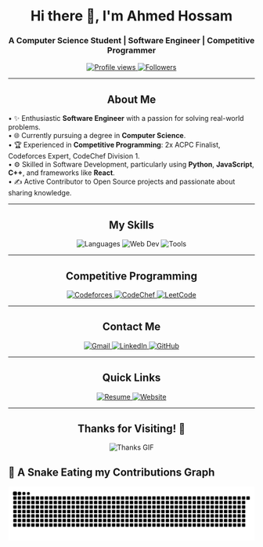 <h1 align="center">Hi there 👋, I'm Ahmed Hossam</h1>
<h3 align="center">A Computer Science Student | Software Engineer | Competitive Programmer</h3>

<p align="center">
  <a href="https://github.com/ahmedhossam01">
    <img src="https://komarev.com/ghpvc/?username=ahmedhossam01&label=Profile%20views&color=129e00&style=plastic" alt="Profile views">
  </a>
  <a href="https://github.com/ahmedhossam01">
    <img src="https://img.shields.io/github/followers/ahmedhossam01?label=Followers&style=social" alt="Followers">
  </a>
</p>

---

<h2 align="center">About Me</h2>
<p>
• ✨ Enthusiastic <strong>Software Engineer</strong> with a passion for solving real-world problems.
<br>
• 🌐 Currently pursuing a degree in <strong>Computer Science</strong>.
<br>
• 🏆 Experienced in <strong>Competitive Programming</strong>: 2x ACPC Finalist, Codeforces Expert, CodeChef Division 1.
<br>
• ⚙️ Skilled in Software Development, particularly using <strong>Python</strong>, <strong>JavaScript</strong>, <strong>C++</strong>, and frameworks like <strong>React</strong>.
<br>
• ✍️ Active Contributor to Open Source projects and passionate about sharing knowledge.
</p>

---

<h2 align="center">My Skills</h2>
<p align="center">
  <img src="https://img.shields.io/badge/Programming%20Languages-Python%20%7C%20C%2B%2B%20%7C%20JavaScript-blue?style=for-the-badge" alt="Languages">
  <img src="https://img.shields.io/badge/Web%20Development-React%20%7C%20Angular%20%7C%20Node.js-orange?style=for-the-badge" alt="Web Dev">
  <img src="https://img.shields.io/badge/Tools-Docker%20%7C%20Git%20%7C%20Linux%20%7C%20AWS-yellow?style=for-the-badge" alt="Tools">
</p>

---

<h2 align="center">Competitive Programming</h2>
<p align="center">
  <a href="https://codeforces.com/profile/ahmedhossam01">
    <img src="https://img.shields.io/badge/Codeforces-Expert-red?style=for-the-badge" alt="Codeforces">
  </a>
  <a href="https://www.codechef.com/users/ahmedhossam01">
    <img src="https://img.shields.io/badge/CodeChef-Division%201-blue?style=for-the-badge" alt="CodeChef">
  </a>
  <a href="https://leetcode.com/ahmedhossam01">
    <img src="https://img.shields.io/badge/LeetCode-Top%205%25-orange?style=for-the-badge" alt="LeetCode">
  </a>
</p>

---

<h2 align="center">Contact Me</h2>
<p align="center">
  <a href="mailto:ahmedhossam01@gmail.com">
    <img src="https://img.shields.io/badge/Gmail-D14836?style=for-the-badge&logo=gmail&logoColor=white" alt="Gmail">
  </a>
  <a href="https://www.linkedin.com/in/ahmedhossam01">
    <img src="https://img.shields.io/badge/LinkedIn-0077B5?style=for-the-badge&logo=linkedin&logoColor=white" alt="LinkedIn">
  </a>
  <a href="https://github.com/ahmedhossam01">
    <img src="https://img.shields.io/badge/GitHub-181717?style=for-the-badge&logo=github&logoColor=white" alt="GitHub">
  </a>
</p>

---

<h2 align="center">Quick Links</h2>
<p align="center">
  <a href="http://lnkiy.in/Ahmed_Hossam_Resume">
    <img src="https://img.shields.io/badge/Resume-Download-blue?style=for-the-badge&logo=readme" alt="Resume">
  </a>
  <a href="https://cutt.ly/Ahmed_Hossam_Website">
    <img src="https://img.shields.io/badge/My%20Website-Visit-green?style=for-the-badge&logo=world" alt="Website">
  </a>
</p>

---

<h2 align="center">Thanks for Visiting! 🌟</h2>
<p align="center">
  <img src="https://media.giphy.com/media/xUPGcJGy8I928yIlAQ/giphy.gif" alt="Thanks GIF">
</p>

	
## 🐍 A Snake Eating my Contributions Graph
	
<p align = "center">
	<img src = "https://github.com/7oSkaaa/7oSkaaa/blob/output/github-contribution-grid-snake.svg?" alt = "Snake Game"/>
</p>
